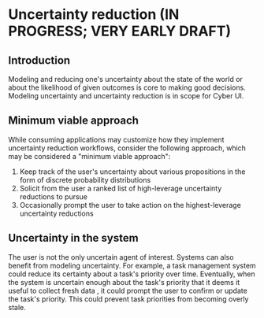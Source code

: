 # Uncertainty reduction (IN PROGRESS; VERY EARLY DRAFT)

## Introduction

Modeling and reducing one's uncertainty about the state of the world or about the likelihood of given outcomes is core to making good decisions. Modeling uncertainty and uncertainty reduction is in scope for Cyber UI.

## Minimum viable approach

While consuming applications may customize how they implement uncertainty reduction workflows, consider the following approach, which may be considered a "minimum viable approach":

1. Keep track of the user's uncertainty about various propositions in the form of discrete probability distributions
2. Solicit from the user a ranked list of high-leverage uncertainty reductions to pursue
3. Occasionally prompt the user to take action on the highest-leverage uncertainty reductions

## Uncertainty in the system

The user is not the only uncertain agent of interest. Systems can also benefit from modeling uncertainty. For example, a task management system could reduce its certainty about a task's priority over time. Eventually, when the system is uncertain enough about the task's priority that it deems it useful to collect fresh data , it could prompt the user to confirm or update the task's priority. This could prevent task priorities from becoming overly stale.